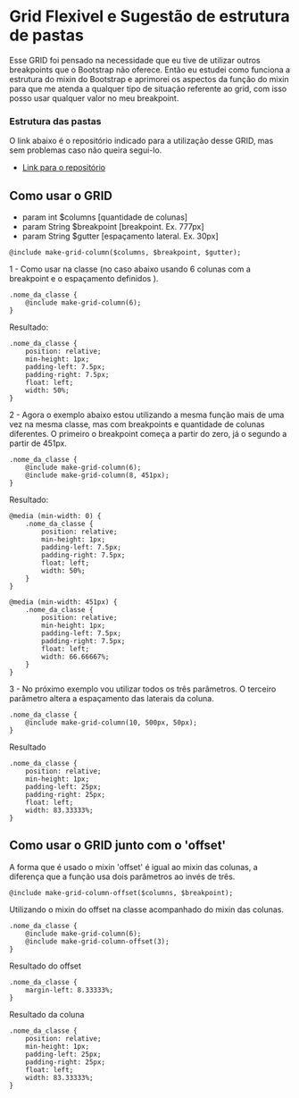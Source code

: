 # Grid Flexivel e Sugestão de estrutura de pastas

Esse GRID foi pensado na necessidade que eu tive de utilizar outros breakpoints que o Bootstrap não oferece. Então eu estudei como funciona a estrutura do mixin do Bootstrap e aprimorei os aspectos da função do mixin para que me atenda a qualquer tipo de situação referente ao grid, com isso posso usar qualquer valor no meu breakpoint.

### Estrutura das pastas
O link abaixo é o repositório indicado para a utilização desse GRID, mas sem problemas caso não queira segui-lo.
- [Link para o repositório](https://github.com/junior-escjr/folderStructure)


## Como usar o GRID

- param int $columns [quantidade de colunas]
- param String $breakpoint [breakpoint. Ex. 777px]
- param String $gutter [espaçamento lateral. Ex. 30px]

```
@include make-grid-column($columns, $breakpoint, $gutter);
```

1 - Como usar na classe (no caso abaixo usando 6 colunas com a breakpoint e o espaçamento definidos ).

```
.nome_da_classe {
	@include make-grid-column(6);
}
```

Resultado:

```
.nome_da_classe {
	position: relative;
	min-height: 1px;
	padding-left: 7.5px;
	padding-right: 7.5px;
	float: left;
	width: 50%;
}
```

2 - Agora o exemplo abaixo estou utilizando a mesma função mais de uma vez na mesma classe, mas com breakpoints e quantidade de colunas diferentes. O primeiro o breakpoint começa a partir do zero, já o segundo a partir de 451px.

```
.nome_da_classe {
	@include make-grid-column(6);
	@include make-grid-column(8, 451px);
}
```

Resultado:

```
@media (min-width: 0) {
  	.nome_da_classe {
	    position: relative;
	    min-height: 1px;
	    padding-left: 7.5px;
	    padding-right: 7.5px;
	    float: left;
	    width: 50%;
	}
}

@media (min-width: 451px) {
  	.nome_da_classe {
	    position: relative;
	    min-height: 1px;
	    padding-left: 7.5px;
	    padding-right: 7.5px;
	    float: left;
	    width: 66.66667%;
	}
}

```
3 - No próximo exemplo vou utilizar todos os três parâmetros. O terceiro parâmetro altera a espaçamento das laterais da coluna.

```
.nome_da_classe {
	@include make-grid-column(10, 500px, 50px);
}
```

Resultado

```
.nome_da_classe {
    position: relative;
    min-height: 1px;
    padding-left: 25px;
    padding-right: 25px;
    float: left;
    width: 83.33333%;
}
```

## Como usar o GRID junto com o 'offset'

A forma que é usado o mixin 'offset' é igual ao mixin das colunas, a diferença que a função usa dois parâmetros ao invés de três.

```
@include make-grid-column-offset($columns, $breakpoint);
```


Utilizando o mixin do offset na classe acompanhado do mixin das colunas.

```
.nome_da_classe {
	@include make-grid-column(6);
	@include make-grid-column-offset(3);
}
```

Resultado do offset

```
.nome_da_classe {
    margin-left: 8.33333%;
}
```

Resultado da coluna

```
.nome_da_classe {
    position: relative;
    min-height: 1px;
    padding-left: 25px;
    padding-right: 25px;
    float: left;
    width: 83.33333%;
}
```